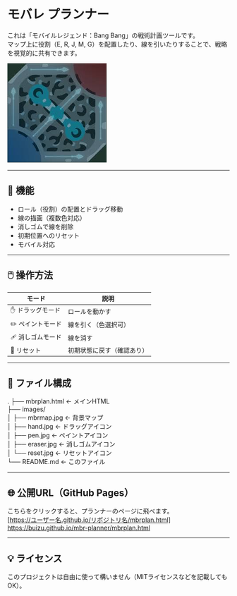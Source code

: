 # モバレ プランナー

これは「モバイルレジェンド：Bang Bang」の戦術計画ツールです。  
マップ上に役割（E, R, J, M, G）を配置したり、線を引いたりすることで、戦略を視覚的に共有できます。

![サンプル画面](images/mbrmap.jpg)

---

## 🔧 機能

- ロール（役割）の配置とドラッグ移動
- 線の描画（複数色対応）
- 消しゴムで線を削除
- 初期位置へのリセット
- モバイル対応

---

## 🖱️ 操作方法

| モード | 説明 |
|--------|------|
| ✋ ドラッグモード | ロールを動かす |
| ✏️ ペイントモード | 線を引く（色選択可） |
| 🩹 消しゴムモード | 線を消す |
| 🔄 リセット | 初期状態に戻す（確認あり） |

---

## 📁 ファイル構成

.
├── mbrplan.html ← メインHTML  
├── images/  
│ ├── mbrmap.jpg ← 背景マップ  
│ ├── hand.jpg ← ドラッグアイコン  
│ ├── pen.jpg ← ペイントアイコン  
│ ├── eraser.jpg ← 消しゴムアイコン  
│ └── reset.jpg ← リセットアイコン  
└── README.md ← このファイル  

---

## 🌐 公開URL（GitHub Pages）

こちらをクリックすると、プランナーのページに飛べます。  
[https://ユーザー名.github.io/リポジトリ名/mbrplan.html]  
https://buizu.github.io/mbr-planner/mbrplan.html


---

## 💡 ライセンス

このプロジェクトは自由に使って構いません（MITライセンスなどを記載してもOK）。

